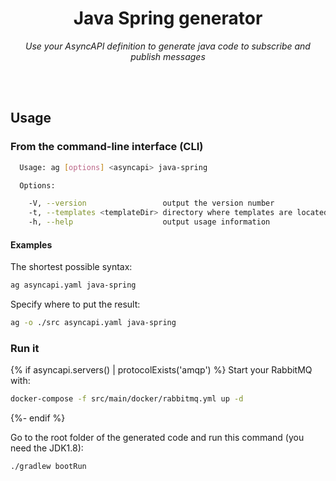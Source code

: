 <h1 align="center">Java Spring generator</h1>
<p align="center">
  <em>Use your AsyncAPI definition to generate java code to subscribe and publish messages</em>
</p>
<br><br>

## Usage

### From the command-line interface (CLI)

```bash
  Usage: ag [options] <asyncapi> java-spring

  Options:

    -V, --version                 output the version number
    -t, --templates <templateDir> directory where templates are located (defaults to internal templates directory)
    -h, --help                    output usage information
```

#### Examples

The shortest possible syntax:
```bash
ag asyncapi.yaml java-spring
```

Specify where to put the result:
```bash
ag -o ./src asyncapi.yaml java-spring
```

### Run it
{% if asyncapi.servers() | protocolExists('amqp') %}
Start your RabbitMQ with:
```bash
docker-compose -f src/main/docker/rabbitmq.yml up -d
```
{%- endif %}

Go to the root folder of the generated code and run this command (you need the JDK1.8):
```bash
./gradlew bootRun
```

